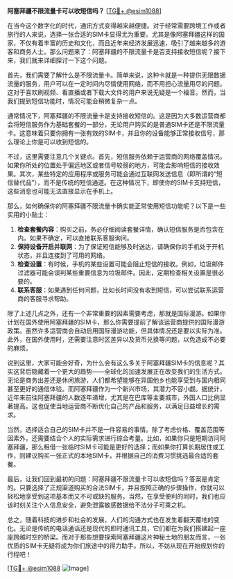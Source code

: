 **阿塞拜疆不限流量卡可以收短信吗？** [[TG💪+ @esim1088](https://t.me/s/esim1088)]

在当今这个数字化的时代，通讯方式变得越来越便捷。对于经常需要跨境工作或者旅行的人来说，选择一张合适的SIM卡显得尤为重要。尤其是像阿塞拜疆这样的国家，不仅有着丰富的历史和文化，而且近年来经济发展迅速，吸引了越来越多的游客和商务人士。那么问题来了：阿塞拜疆的不限流量卡是否支持接收短信呢？接下来，我们就来详细探讨一下这个问题。

首先，我们需要了解什么是不限流量卡。简单来说，这种卡就是一种提供无限数据流量的服务，用户可以在一定时间内尽情使用网络，而不用担心流量用尽的问题。这对于喜欢刷视频、看直播或者下载大文件的用户来说无疑是一个福音。然而，当我们提到短信功能时，情况可能会稍微复杂一点。

通常情况下，阿塞拜疆的不限流量卡是支持接收短信的。这是因为大多数运营商都会将短信服务作为基础套餐的一部分，无论用户购买的是普通SIM卡还是不限流量卡。这意味着只要你拥有一张有效的SIM卡，并且你的设备能够正常接收信号，那么理论上你是可以收到短信的。

不过，这里需要注意几个关键点。首先，短信服务依赖于运营商的网络覆盖情况。如果你所处的位置处于偏远地区或者信号较弱的地方，可能会影响短信的接收效果。其次，某些特定的应用程序或服务可能会通过互联网发送信息（即所谓的“短信替代品”），而不是传统的短信通道。在这种情况下，即使你的SIM卡支持短信，这些消息也可能无法直接显示在手机上。

那么，如何确保你的阿塞拜疆不限流量卡确实能正常使用短信功能呢？以下是一些实用的小贴士：

1. **检查套餐内容**：购买之前，务必仔细阅读套餐详情，确认短信服务是否包含在内。如果不确定，可以直接联系客服询问。
2. **保持设备开启并联网**：为了保证短信能够及时送达，请确保你的手机处于开机状态，并且连接到了可用的网络。
3. **检查设置**：有时候，手机的某些设置可能会阻止短信的接收。例如，垃圾邮件过滤器可能会误判某些重要信息为垃圾邮件。因此，定期检查相关设置是很必要的。
4. **联系客服**：如果遇到任何问题，比如长时间没有收到短信，可以尝试联系运营商的客服寻求帮助。

除了上述几点之外，还有一个非常重要的因素需要考虑，那就是国际漫游。如果你计划在国外使用阿塞拜疆的SIM卡，那么你需要提前了解该运营商提供的国际漫游政策。虽然许多运营商会自动启用国际漫游功能，但具体情况还是要以实际为准。此外，在国外使用时，还需要注意时区差异以及货币兑换等问题，以免造成不必要的麻烦。

说到这里，大家可能会好奇，为什么会有这么多关于阿塞拜疆SIM卡的信息呢？其实这背后隐藏着一个更大的趋势——全球化的加速发展正在改变我们的生活方式。无论是商务出差还是休闲旅游，人们都希望能够在异国他乡也能享受到与国内相同甚至更好的通信体验。而阿塞拜疆作为一个新兴市场，其潜力不容小觑。据统计，近年来前往阿塞拜疆的人数逐年递增，尤其是在巴库等主要城市，外国人口比例显著提高。这也促使当地运营商不断优化自己的产品和服务，以满足日益增长的需求。

当然，选择适合自己的SIM卡并不是一件容易的事情。除了考虑价格、覆盖范围等因素外，还需要结合个人的实际需求进行综合考量。比如，如果你只是短期访问阿塞拜疆，那么租借一张临时SIM卡可能是更好的选择；而如果你打算长期居住或工作，则建议购买一张正式的本地SIM卡，并根据自己的消费习惯挑选最合适的套餐。

最后，让我们回到最初的问题：阿塞拜疆不限流量卡可以收短信吗？答案是肯定的。只要选择了正规渠道购买的合法SIM卡，并且按照正确的步骤操作，你就可以轻松地享受到这项基本而又不可或缺的服务。当然，在享受便利的同时，我们也应该时刻关注个人信息安全，避免泄露敏感数据给不法分子可乘之机。

总之，随着科技的进步和社会的发展，人们的沟通方式也在发生着翻天覆地的变化。无论是传统的电话通话还是现代的即时通讯工具，它们都在为我们搭建起一座座跨越时空的桥梁。而对于那些想要探索阿塞拜疆这片神秘土地的朋友而言，一张优质的SIM卡无疑将成为你们旅途中的得力助手。所以，不妨从现在开始规划你的行程吧！

[[TG💪+ @esim1088](https://t.me/s/esim1088) ![Image](https://i.postimg.cc/4NQfJmqS/Snipaste-2025-05-13-00-14-12.png)]